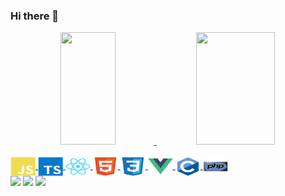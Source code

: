 ### Hi there 👋

<div align="center">
  <a href="https://github.com/JoasGomes">
  <img height="180em" width="42%" src="https://github-readme-stats.vercel.app/api?username=JoasGomes&show_icons=true&theme=nightowl&include_all_commits=true&count_private=true"/>
  <img height="180em" width="50%" src="https://github-readme-stats.vercel.app/api/top-langs/?username=JoasGomes&layout=compact&langs_count=7&theme=nightowl"/>
</div>
<div style="display: inline_block"><br>
  <img align="center" alt="JoasGomes-Js" height="30" width="40" src="https://raw.githubusercontent.com/devicons/devicon/master/icons/javascript/javascript-plain.svg">
  <img align="center" alt="JoasGomes-Ts" height="30" width="40" src="https://raw.githubusercontent.com/devicons/devicon/master/icons/typescript/typescript-plain.svg">
  <img align="center" alt="JoasGomes-React" height="30" width="40" src="https://raw.githubusercontent.com/devicons/devicon/master/icons/react/react-original.svg">
  <img align="center" alt="JoasGomes-HTML" height="30" width="40" src="https://raw.githubusercontent.com/devicons/devicon/master/icons/html5/html5-original.svg">
  <img align="center" alt="JoasGomes-CSS" height="30" width="40" src="https://raw.githubusercontent.com/devicons/devicon/master/icons/css3/css3-original.svg">
  <img align="center" alt="JoasGomes-Python" height="30" width="40" src="https://raw.githubusercontent.com/devicons/devicon/master/icons/vuejs/vuejs-original.svg">
  <img align="center" alt="JoasGomes-Csharp" height="30" width="40" src="https://raw.githubusercontent.com/devicons/devicon/master/icons/c/c-original.svg">
  <img align="center" alt="JoasGomes-PHP" height="30" width="40" src="https://raw.githubusercontent.com/devicons/devicon/master/icons/php/php-original.svg">
</div>

<div> 
  <a href="https://instagram.com/vitor.joas" target="_blank"><img src="https://img.shields.io/badge/-Instagram-%23E4405F?style=for-the-badge&logo=instagram&logoColor=white" target="_blank"></a> 
  <a href = "mailto:jojoca.vitor777@gmail.com"><img src="https://img.shields.io/badge/-Gmail-%23333?style=for-the-badge&logo=gmail&logoColor=white" target="_blank"></a>
  <a href="https://www.linkedin.com/in/jo%C3%A1s-gomes-a53838224/" target="_blank"><img src="https://img.shields.io/badge/-LinkedIn-%230077B5?style=for-the-badge&logo=linkedin&logoColor=white" target="_blank"></a> 
 
</div>

